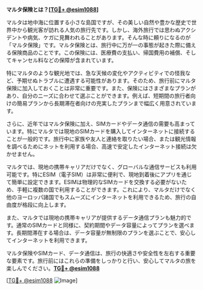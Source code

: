 **マルタ保険とは？[[TG💪+ @esim1088](https://t.me/s/esim1088)]**

マルタは地中海に位置する小さな島国ですが、その美しい自然や豊かな歴史で世界中から観光客が訪れる人気の旅行先です。しかし、海外旅行では思わぬアクシデントや病気、ケガに見舞われることがあります。そんな時に頼りになるのが「マルタ保険」です。マルタ保険とは、旅行中に万が一の事態が起きた際に備える保険商品のことです。この保険には、医療費の支払い、帰国費用の補償、そしてキャンセル料などの保障が含まれています。

特にマルタのような観光地では、急な天候の変化やアクティビティでの怪我など、予期せぬトラブルに遭遇する可能性があります。そのため、旅行前にマルタ保険に加入しておくことは非常に重要です。また、保険にはさまざまなプランがあり、自分のニーズに合わせて選ぶことができます。例えば、短期間の旅行者向けの簡易プランから長期滞在者向けの充実したプランまで幅広く用意されています。

さらに、近年ではマルタ保険に加え、SIMカードやデータ通信の需要も高まっています。特にマルタでは現地のSIMカードを購入してインターネットに接続することが一般的です。旅行中に家族や友人と連絡を取りたい場合、または観光情報を調べるためにネットを利用する場合、高速で安定したインターネット接続は欠かせません。

マルタでは、現地の携帯キャリアだけでなく、グローバルな通信サービスも利用可能です。特にESIM（電子SIM）は非常に便利で、現地到着後にアプリを通じて簡単に設定できます。ESIMは物理的なSIMカードを交換する必要がないため、手軽に複数の国で利用することができます。これにより、マルタだけでなく他のヨーロッパ諸国でもスムーズにインターネットを利用できるため、旅行の自由度が格段に向上します。

また、マルタでは現地の携帯キャリアが提供するデータ通信プランも魅力的です。通常のSIMカードと同様に、契約期間やデータ容量によってプランを選べます。長期間滞在する場合は、データ容量が無制限のプランを選ぶことで、安心してインターネットを利用できます。

マルタ保険やSIMカード、データ通信は、旅行の快適さや安全性を左右する重要な要素です。旅行前にはこれらの準備をしっかりと行い、安心してマルタの旅を楽しんでください。**[TG💪+ @esim1088](https://t.me/s/esim1088)**

[[TG💪+ @esim1088](https://t.me/s/esim1088) ![Image](https://i.postimg.cc/Y0z9fWf4/image.png)]